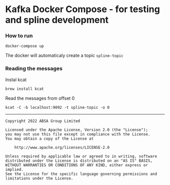 Kafka Docker Compose - for testing and spline development
===

### How to run

```
docker-compose up
```

The docker will automaticaly create a topic `spline-topic`

### Reading the messages
Instal kcat
```
brew install kcat
```
Read the messages from offset 0
```
kcat -C -b localhost:9092 -t spline-topic -o 0
```


---

    Copyright 2022 ABSA Group Limited
    
    Licensed under the Apache License, Version 2.0 (the "License");
    you may not use this file except in compliance with the License.
    You may obtain a copy of the License at
    
        http://www.apache.org/licenses/LICENSE-2.0
    
    Unless required by applicable law or agreed to in writing, software
    distributed under the License is distributed on an "AS IS" BASIS,
    WITHOUT WARRANTIES OR CONDITIONS OF ANY KIND, either express or implied.
    See the License for the specific language governing permissions and
    limitations under the License.
